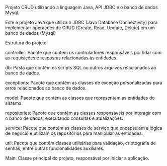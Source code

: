 Projeto CRUD utilizando a linguagem Java, API JDBC e o banco de dados Mysql.

Este é projeto Java que utiliza o JDBC (Java Database Connectivity) para implementar operações de CRUD (Create, Read, Update, Delete) em um banco de dados (Mysql)

Estrutura do projeto

controller: Pacote que contém os controladores responsáveis por lidar com as requisições e respostas relacionadas às entidades.

db: Pasta que contém os scripts SQL ou outros arquivos relacionados ao banco de dados.

exceptions: Pacote que contém as classes de exceção personalizadas para erros relacionados ao banco de dados.

model: Pacote que contém as classes que representam as entidades do sistema.

repositories: Pacote que contém as classes responsáveis por interagir com o banco de dados, executando consultas e atualizações.

service: Pacote que contém as classes de serviço que encapsulam a lógica de negócio e utilizam os repositórios para manipular as entidades.

util: Pacote que contém classes utilitárias para validação, criptografia de senhas, entre outras funcionalidades auxiliares.

Main: Classe principal do projeto, responsável por iniciar a aplicação.

